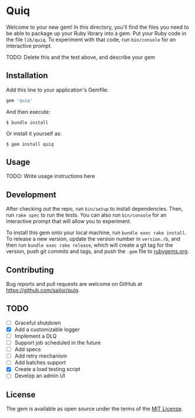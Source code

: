 # Quiq

Welcome to your new gem! In this directory, you'll find the files you need to be able to package up your Ruby library into a gem. Put your Ruby code in the file `lib/quiq`. To experiment with that code, run `bin/console` for an interactive prompt.

TODO: Delete this and the text above, and describe your gem

## Installation

Add this line to your application's Gemfile:

```ruby
gem 'quiq'
```

And then execute:

    $ bundle install

Or install it yourself as:

    $ gem install quiq

## Usage

TODO: Write usage instructions here

## Development

After checking out the repo, run `bin/setup` to install dependencies. Then, run `rake spec` to run the tests. You can also run `bin/console` for an interactive prompt that will allow you to experiment.

To install this gem onto your local machine, run `bundle exec rake install`. To release a new version, update the version number in `version.rb`, and then run `bundle exec rake release`, which will create a git tag for the version, push git commits and tags, and push the `.gem` file to [rubygems.org](https://rubygems.org).

## Contributing

Bug reports and pull requests are welcome on GitHub at https://github.com/sailor/quiq.

## TODO

- [ ] Graceful shutdown
- [x] Add a customizable logger
- [ ] Implement a DLQ
- [ ] Support job scheduled in the future
- [ ] Add specs
- [ ] Add retry mechanism
- [ ] Add batches support
- [x] Create a load testing script
- [ ] Develop an admin UI

## License

The gem is available as open source under the terms of the [MIT License](https://opensource.org/licenses/MIT).
